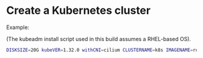# Create a Kubernetes cluster

Example:

(The kubeadm install script used in this build assumes a RHEL-based OS).

```bash
DISKSIZE=20G kubeVER=1.32.0 withCNI=cilium CLUSTERNAME=k8s IMAGENAME=rocky9 nVMS=3 bash deploy.sh
```






